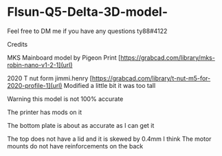 # Flsun-Q5-Delta-3D-model-
Feel free to DM me if you have any questions  ty88#4122

Credits 

MKS Mainboard model by Pigeon Print [https://grabcad.com/library/mks-robin-nano-v1-2-1](url)

2020 T nut form jimmi.henry [https://grabcad.com/library/t-nut-m5-for-2020-profile-1](url) Modified a little bit it was too tall 

Warning this model is not 100% accurate 
 
The printer has mods on it 


The bottom plate is about as accurate as I can get it

The top does not have a lid and it is skewed by 0.4mm I think
The motor mounts do not have reinforcements on the back 
